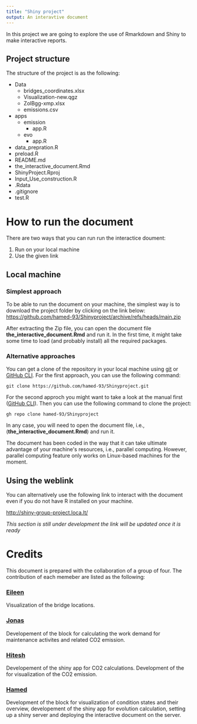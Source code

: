 ```yaml
---
title: "Shiny project"
output: An interavtive document
---
```


In this project we are going to explore the use of Rmarkdown and Shiny to make interactive reports.

## Project structure

The structure of the project is as the following:

* Data
  * bridges_coordinates.xlsx
  * Visualization-new.qgz
  * ZolBgg-xmp.xlsx
  * emissions.csv
* apps
  * emission
    * app.R
  * evo
    * app.R
* data_prepration.R
* preload.R
* README.md
* the_interactive_document.Rmd
* ShinyProject.Rproj
* Input_Use_construction.R
* .Rdata
* .gitignore
* test.R


# How to run the document
There are two ways that you can run run the interactice doument: 
 1. Run on your local machine
 2. Use the given link

## Local machine
### Simplest approach
To be able to run the document on your machine, the simplest way is to download the project folder by clicking on the link below:
https://github.com/hamed-93/Shinyproject/archive/refs/heads/main.zip

After extracting the Zip file, you can open the document file **the_interactive_document.Rmd** and run it. In the first time, it might take some time to load (and probably install) all the required packages. 

### Alternative approaches
You can get a clone of the repository in your local machine using [git](https://git-scm.com/) or [GitHub CLI](https://docs.github.com/en/github-cli/github-cli/about-github-cli). For the first approach, you can use the following command:

`
git clone https://github.com/hamed-93/Shinyproject.git
`

For the second approch you might want to take a look at the manual first ([GitHub CLI](https://docs.github.com/en/github-cli/github-cli/about-github-cli)). Then you can use the following command to clone the project:

`
gh repo clone hamed-93/Shinyproject
`

In any case, you will need to open the document file, i.e., (**the_interactive_document.Rmd**) and run it.

The document has been coded in the way that it can take ultimate advantage of your machine's resources, i.e., parallel computing. However, parallel computing feature only works on Linux-based machines for the moment. 

## Using the weblink

You can alternatively use the following link to interact with the document even if you do not have R installed on your machine.

http://shiny-group-project.loca.lt/

*This section is still under development the link will be updated once it is ready*

# Credits
This document is prepared with the collaboration of a group of four. The contribution of each memeber are listed as the following:

### [Eileen](https://github.com/eileenziehmann)
Visualization of the bridge locations.

### [Jonas](https://github.com/jonas121991)
Developement of the block for calculating the work demand for maintenance activites and related CO2 emission.


### [Hitesh](https://github.com/hitesh-ethz)
Developement of the shiny app for CO2 calculations.
Development of the for visualization of the CO2 emission.

### [Hamed](https://github.com/hamed-93)
Development of the block for visualization of condition states and their overview, developement of the shiny app for evolution calculation, setting up a shiny server and deploying the interactive document on the server.
